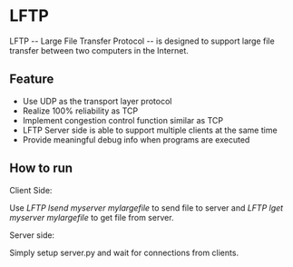 # LFTP

LFTP -- Large File Transfer Protocol -- is designed to support large file transfer between two computers in the Internet.

## Feature

- Use UDP as the transport layer protocol 
- Realize 100% reliability as TCP
- Implement congestion control function similar as TCP
- LFTP Server side is able to support multiple clients at the same time
- Provide meaningful debug info when programs are executed

## How to run

Client Side:

Use *LFTP lsend myserver mylargefile* to send file to server and *LFTP lget myserver mylargefile* to get file from server.

Server side:

Simply setup server.py and wait for connections from clients.